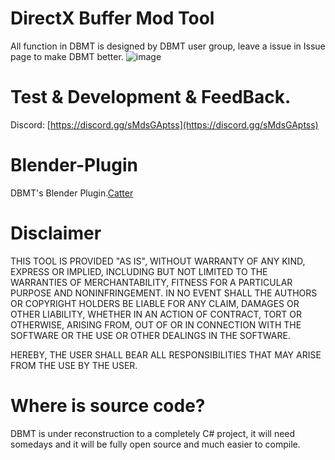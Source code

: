 # DirectX Buffer Mod Tool

All function in DBMT is designed by DBMT user group, leave a issue in Issue page to make DBMT better.
![image](https://github.com/user-attachments/assets/e68668fe-f44e-4367-8d79-1a2dd447b741)

# Test & Development & FeedBack.
Discord: [https://discord.gg/sMdsGAptss](https://discord.gg/sMdsGAptss)

# Blender-Plugin
DBMT's Blender Plugin.[Catter](https://github.com/StarBobis/Catter)

# Disclaimer
THIS TOOL IS PROVIDED "AS IS", WITHOUT WARRANTY OF ANY KIND, EXPRESS OR IMPLIED, 
INCLUDING BUT NOT LIMITED TO THE WARRANTIES OF MERCHANTABILITY, 
FITNESS FOR A PARTICULAR PURPOSE AND NONINFRINGEMENT. 
IN NO EVENT SHALL THE AUTHORS OR COPYRIGHT HOLDERS BE LIABLE FOR ANY CLAIM, 
DAMAGES OR OTHER LIABILITY, WHETHER IN AN ACTION OF CONTRACT, TORT OR OTHERWISE, ARISING FROM,
OUT OF OR IN CONNECTION WITH THE SOFTWARE OR THE USE OR OTHER DEALINGS IN THE SOFTWARE.

HEREBY, THE USER SHALL BEAR ALL RESPONSIBILITIES THAT MAY ARISE FROM THE USE BY THE USER.
# Where is source code?
DBMT is under reconstruction to a completely C# project, it will need somedays and it will be fully open source and much easier to compile.

